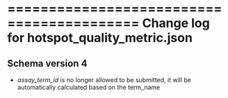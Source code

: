 ==========================================
Change log for hotspot_quality_metric.json
==========================================

Schema version 4
-----------------

* *assay_term_id* is no longer allowed to be submitted, it will be automatically calculated based on the term_name